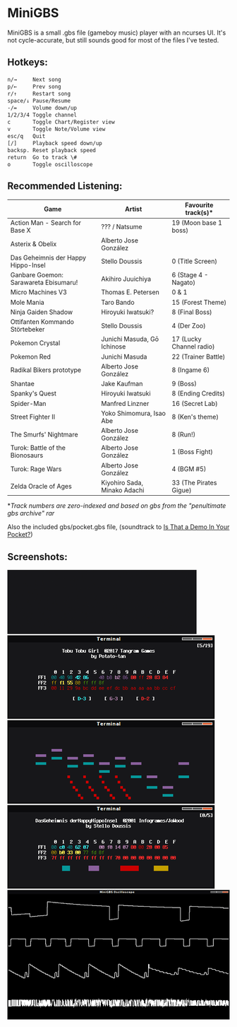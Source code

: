 # MiniGBS

MiniGBS is a small .gbs file (gameboy music) player with an ncurses UI.
It's not cycle-accurate, but still sounds good for most of the files I've tested.

## Hotkeys:
	n/→     Next song
	p/←     Prev song
	r/↑     Restart song
	space/↓ Pause/Resume
	-/=     Volume down/up
	1/2/3/4 Toggle channel
	c       Toggle Chart/Register view
	v       Toggle Note/Volume view
	esc/q   Quit
	[/]     Playback speed down/up
	backsp. Reset playback speed
	return  Go to track \#
	o       Toggle oscilloscope

## Recommended Listening:

| Game | Artist | Favourite track(s)* |
| ---- | ------ | ------------------- |
| Action Man - Search for Base X | ??? / Natsume | 19 (Moon base 1 boss) |
| Asterix & Obelix | Alberto Jose González | |
| Das Geheimnis der Happy Hippo-Insel | Stello Doussis | 0 (Title Screen) |
| Ganbare Goemon: Sarawareta Ebisumaru! | Akihiro Juuichiya | 6 (Stage 4 - Nagato) |
| Micro Machines V3 | Thomas E. Petersen | 0 & 1 |
| Mole Mania | Taro Bando | 15 (Forest Theme) |
| Ninja Gaiden Shadow | Hiroyuki Iwatsuki? | 8 (Final Boss) |
| Ottifanten Kommando Störtebeker | Stello Doussis | 4 (Der Zoo) |
| Pokemon Crystal | Junichi Masuda, Gō Ichinose | 17 (Lucky Channel radio) |
| Pokemon Red | Junichi Masuda | 22 (Trainer Battle) |
| Radikal Bikers prototype | Alberto Jose González | 8 (Ingame 6) |
| Shantae | Jake Kaufman | 9 (Boss) |
| Spanky's Quest | Hiroyuki Iwatsuki | 8 (Ending Credits) |
| Spider-Man | Manfred Linzner | 16 (Secret Lab) |
| Street Fighter II | Yoko Shimomura, Isao Abe | 8 (Ken's theme) |
| The Smurfs' Nightmare | Alberto Jose González | 8 (Run!) |
| Turok: Battle of the Bionosaurs | Alberto Jose González | 1 (Boss Fight) |
| Turok: Rage Wars | Alberto Jose González | 4 (BGM #5) |
| Zelda Oracle of Ages | Kiyohiro Sada, Minako Adachi | 33 (The Pirates Gigue) |

**Track numbers are zero-indexed and based on gbs from the "penultimate gbs archive" rar*

Also the included gbs/pocket.gbs file, (soundtrack to [Is That a Demo In Your Pocket?](https://www.pouet.net/prod.php?which=65997))

## Screenshots:

![Animated screenshot](/screenshots/anim.gif)
![Note display](/screenshots/notes.png)
![Chart display](/screenshots/chart.png)
![Volume display](/screenshots/volume.png)
![Oscilloscope](/screenshots/osc.png)
	
	
